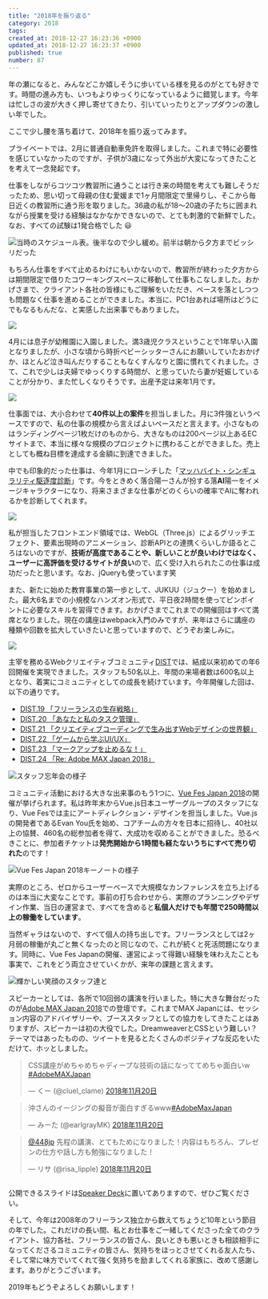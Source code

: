 ```yaml
---
title: "2018年を振り返る"
category: 2018
tags: 
created_at: 2018-12-27 16:23:36 +0900
updated_at: 2018-12-27 16:23:37 +0900
published: true
number: 87
---
```


年の瀬になると、みんなどこか嬉しそうに歩いている様を見るのがとても好きです。時間の進み方も、いつもよりゆっくりになっているように錯覚します。今年は忙しさの波が大きく押し寄せてきたり、引いていったりとアップダウンの激しい年でした。

ここで少し腰を落ち着けて、2018年を振り返ってみます。

プライベートでは、2月に普通自動車免許を取得しました。これまで特に必要性を感じていなかったのですが、子供が3歳になって外出が大変になってきたことを考えて一念発起です。

仕事をしながらコツコツ教習所に通うことは行き来の時間を考えても難しそうだったため、思い切って母親の住む愛媛まで1ヶ月間限定で里帰りし、そこから毎日近くの教習所に通う形を取りました。36歳の私が18～20歳の子たちに囲まれながら授業を受ける経験はなかなかできないので、とても刺激的で新鮮でした。なお、すべての試験は1発合格でした :smiley: 

![当時のスケジュール表。後半なので少し緩め。前半は朝から夕方までビッシリだった](https://img.esa.io/uploads/production/attachments/6186/2018/12/27/6998/41638f53-4f9a-438f-b627-c2a0fd018245.jpg)

もちろん仕事をすべて止めるわけにもいかないので、教習所が終わった夕方からは期間限定で借りたコワーキングスペースに移動して仕事もこなしました。おかげさまで、クライアント各社の皆様にもご理解をいただき、ペースを落としつつも問題なく仕事を進めることができました。本当に、PC1台あれば場所はどうにでもなるもんだな、と実感した出来事でもありました。

![](https://img.esa.io/uploads/production/attachments/6186/2018/12/27/6998/086a9684-e195-49b8-802e-68b1536eb710.jpg)

4月には息子が幼稚園に入園しました。満3歳児クラスということで1年早い入園となりましたが、小さな頃から時折ベビーシッターさんにお願いしていたおかげか、ほとんど泣き叫んだりすることもなくすんなりと園に慣れてくれました。さて、これで少しは夫婦でゆっくりする時間が、と思っていたら妻が妊娠していることが分かり、また忙しくなりそうです。出産予定は来年1月です。

![](https://img.esa.io/uploads/production/attachments/6186/2018/12/27/6998/488d4164-a126-4de2-935c-fdcf77a20b25.jpg)

仕事面では、大小合わせて**40件以上の案件**を担当しました。月に3件強というペースですので、私の仕事の規模から言えばよいペースだと言えます。小さなものはランディングページ1枚だけのものから、大きなものは200ページ以上あるECサイトまで、本当に様々な規模のプロジェクトに携わることができました。売上としても概ね目標を達成する金額に到達できました。

中でも印象的だった仕事は、今年1月にローンチした「[マッハバイト・シンギュラリティ駆逐度診断](https://singularity.j-sen.jp/)」です。今をときめく落合陽一さんが扮する落**AI**陽一をイメージキャラクターになり、将来さまざまな仕事がどのくらいの確率でAIに奪われるかを診断してくれます。

![](https://img.esa.io/uploads/production/attachments/6186/2018/12/27/6998/12a83cf7-688e-4baf-aae6-40b21ea9d492.png)

私が担当したフロントエンド領域では、WebGL（Three.js）によるグリッチエフェクト、要素出現時のアニメーション、診断APIとの連携くらいしか語るところはないのですが、**技術が高度であることや、新しいことが良いわけではなく、ユーザーに高評価を受けるサイトが良い**ので、広く受け入れられたこの仕事は成功だったと思います。なお、jQueryも使っています笑

また、新たに始めた教育事業の第一歩として、JUKUU（ジュクー）を始めました。最大6名までの小規模なハンズオン形式で、平日夜2時間を使ってピンポイントに必要なスキルを習得できます。おかげさまでこれまでの開催回はすべて満席となりました。現在の講座はwebpack入門のみですが、来年はさらに講座の種類や回数を拡大していきたいと思っていますので、どうぞお楽しみに。

![](https://img.esa.io/uploads/production/attachments/6186/2018/12/27/6998/98cca108-04be-4e11-b942-682c6a9b15af.jpg)

主宰を務めるWebクリエイティブコミュニティ[DIST](https://dist.tokyo)では、結成以来初めての年6回開催を実現できました。スタッフも50名以上、年間の来場者数は600名以上となり、着実にコミュニティとしての成長を続けています。今年開催した回は、以下の通りです。

- [DIST.19 「フリーランスの生存戦略」](https://dist.connpass.com/event/76988/)
- [DIST.20 「あなたと私のタスク管理」](https://dist.connpass.com/event/80767/)
- [DIST.21 「クリエイティブコーディングで生み出すWebデザインの世界観」](https://dist.connpass.com/event/89376/)
- [DIST.22 「ゲームから学ぶUI/UX」](https://dist.connpass.com/event/95086/)
- [DIST.23 「マークアップを止めるな！」](https://dist.connpass.com/event/100857/)
- [DIST.24 「Re: Adobe MAX Japan 2018」](https://dist.connpass.com/event/105505/)

<img alt="スタッフ忘年会の様子" src="https://img.esa.io/uploads/production/attachments/6186/2018/12/27/6998/b50834c5-72b0-4a83-8e28-fcd9eb138409.jpg">

コミュニティ活動における大きな出来事のもう1つに、[Vue Fes Japan 2018](https://vuefes.jp/)の開催が挙げられます。私は昨年末からVue.js日本ユーザーグループのスタッフになり、Vue Fesでは主にアートディレクション・デザインを担当しました。Vue.jsの開発者であるEvan You氏を始め、コアチームの方々を日本に招待し、40社以上の協賛、460名の総参加者を得て、大成功を収めることができました。恐るべきことに、参加者チケットは**発売開始から1時間も経たないうちにすべて売り切れた**のです！

<img alt="Vue Fes Japan 2018キーノートの様子" src="https://img.esa.io/uploads/production/attachments/6186/2018/12/27/6998/85b4aab2-e572-4d66-9e92-2fd8aaa407b3.jpg">

実際のところ、ゼロからユーザーベースで大規模なカンファレンスを立ち上げるのは本当に大変なことです。事前の打ち合わせから、実際のプランニングやデザイン作業、当日の運営まで、すべてを含めると**私個人だけでも年間で250時間以上の稼働をしています**。

当然ギャラはないので、すべて個人の持ち出しです。フリーランスとしては2ヶ月弱の稼働が丸ごと無くなったのと同じなので、これが続くと死活問題になります。同時に、Vue Fes Japanの開催、運営によって得難い経験を味わえたことも事実で、これをどう両立させていくかが、来年の課題と言えます。

<img alt="輝かしい笑顔のスタッフ達と" src="https://img.esa.io/uploads/production/attachments/6186/2018/12/27/6998/acf5dd0f-93fc-49c9-815b-7e13c89c9e55.jpg">

スピーカーとしては、各所で10回弱の講演を行いました。特に大きな舞台だったのが[Adobe MAX Japan 2018](https://maxjapan.adobe.com/)での登壇です。これまでMAX Japanには、セッション内容のアドバイザリーや、ブーススタッフとしての協力をしてきたことはありますが、スピーカーは初の大役でした。DreamweaverとCSSという難しい？テーマではあったものの、ツイートを見るとたくさんのポジティブな反応をいただけて、ホッとしました。

<blockquote class="twitter-tweet" data-lang="ja"><p lang="ja" dir="ltr">CSS講座がめちゃめちゃディープな技術の話になっててめちゃ面白いw <a href="https://twitter.com/hashtag/AdobeMAXJapan?src=hash&amp;ref_src=twsrc%5Etfw">#AdobeMAXJapan</a></p>&mdash; くー (@cluel_clame) <a href="https://twitter.com/cluel_clame/status/1064750265851506688?ref_src=twsrc%5Etfw">2018年11月20日</a></blockquote>
<script async src="https://platform.twitter.com/widgets.js" charset="utf-8"></script>

<blockquote class="twitter-tweet" data-lang="ja"><p lang="ja" dir="ltr">沖さんのイージングの擬音が面白すぎるwww<a href="https://twitter.com/hashtag/AdobeMaxJapan?src=hash&amp;ref_src=twsrc%5Etfw">#AdobeMaxJapan</a></p>&mdash; みーた (@earlgrayMK) <a href="https://twitter.com/earlgrayMK/status/1064751260555894785?ref_src=twsrc%5Etfw">2018年11月20日</a></blockquote>

<blockquote class="twitter-tweet" data-lang="ja"><p lang="ja" dir="ltr"><a href="https://twitter.com/448jp?ref_src=twsrc%5Etfw">@448jp</a> 先程の講演、とてもためになりました！内容はもちろん、プレゼンの仕方や話し方も勉強になりました！</p>&mdash; リサ (@risa_lipple) <a href="https://twitter.com/risa_lipple/status/1064757349200449536?ref_src=twsrc%5Etfw">2018年11月20日</a></blockquote>

<img alt="" src="https://img.esa.io/uploads/production/attachments/6186/2018/12/27/6998/424a0c71-8eeb-4eb1-a315-a72edd590efd.jpg">

公開できるスライドは[Speaker Deck](https://speakerdeck.com/448jp)に置いてありますので、ぜひご覧ください。

そして、今年は2008年のフリーランス独立から数えてちょうど10年という節目の年でした。これだけの長い間、私とお仕事をご一緒してくださった全てのクライアント、協力各社、フリーランスの皆さん、良いときも悪いときも相談相手になってくださるコミュニティの皆さん、気持ちをほっとさせてくれる友人たち、そして常に味方でいてくれて強く気持ちを励ましてくれる家族に、改めて感謝します。ありがとうございます。

2019年もどうぞよろしくお願いします！
